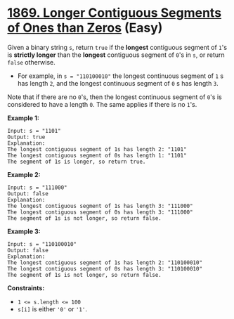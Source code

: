 # [1869. Longer Contiguous Segments of Ones than Zeros][link] (Easy)

[link]: https://leetcode.com/problems/longer-contiguous-segments-of-ones-than-zeros/

Given a binary string `s`, return `true` if the **longest** contiguous segment of  `1`'s is
**strictly longer** than the **longest** contiguous segment of  `0`'s in  `s`, or return `false`
otherwise.

- For example, in `s = "110100010"` the longest continuous segment of `1` s has length `2`, and the
longest continuous segment of `0` s has length `3`.

Note that if there are no `0`'s, then the longest continuous segment of `0`'s is considered to have
a length `0`. The same applies if there is no `1`'s.

**Example 1:**

```
Input: s = "1101"
Output: true
Explanation:
The longest contiguous segment of 1s has length 2: "1101"
The longest contiguous segment of 0s has length 1: "1101"
The segment of 1s is longer, so return true.
```

**Example 2:**

```
Input: s = "111000"
Output: false
Explanation:
The longest contiguous segment of 1s has length 3: "111000"
The longest contiguous segment of 0s has length 3: "111000"
The segment of 1s is not longer, so return false.
```

**Example 3:**

```
Input: s = "110100010"
Output: false
Explanation:
The longest contiguous segment of 1s has length 2: "110100010"
The longest contiguous segment of 0s has length 3: "110100010"
The segment of 1s is not longer, so return false.
```

**Constraints:**

- `1 <= s.length <= 100`
- `s[i]` is either `'0'` or `'1'`.
